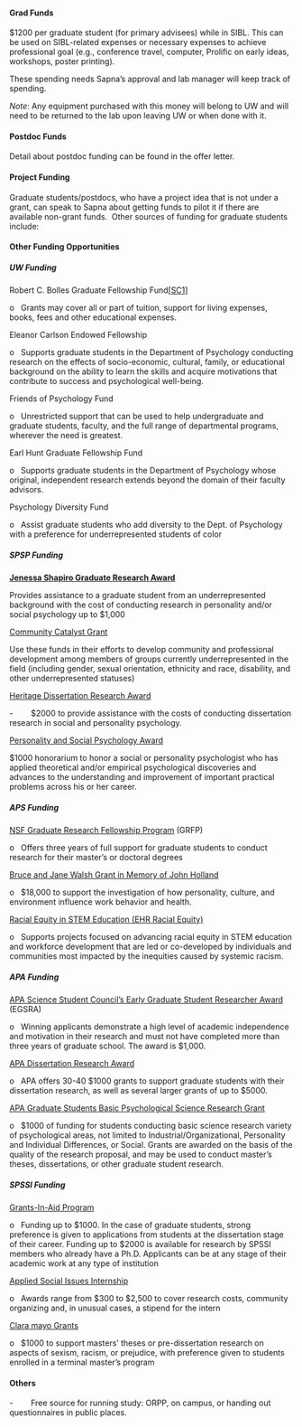 
#### Grad Funds

$1200 per graduate student (for primary advisees) while in SIBL. This can be used on SIBL-related expenses or necessary expenses to achieve professional goal (e.g., conference travel, computer, Prolific on early ideas, workshops, poster printing).

These spending needs Sapna’s approval and lab manager will keep track of spending.

_Note_: Any equipment purchased with this money will belong to UW and will need to be returned to the lab upon leaving UW or when done with it.

#### Postdoc Funds

Detail about postdoc funding can be found in the offer letter.

#### Project Funding

Graduate students/postdocs, who have a project idea that is not under a grant, can speak to Sapna about getting funds to pilot it if there are available non-grant funds.  Other sources of funding for graduate students include:

#### Other Funding Opportunities

##### UW Funding

Robert C. Bolles Graduate Fellowship Fund[[SC1]](#_msocom_1) 

o   Grants may cover all or part of tuition, support for living expenses, books, fees and other educational expenses.

Eleanor Carlson Endowed Fellowship

o   Supports graduate students in the Department of Psychology conducting research on the effects of socio-economic, cultural, family, or educational background on the ability to learn the skills and acquire motivations that contribute to success and psychological well-being.

Friends of Psychology Fund

o   Unrestricted support that can be used to help undergraduate and graduate students, faculty, and the full range of departmental programs, wherever the need is greatest.

Earl Hunt Graduate Fellowship Fund

o   Supports graduate students in the Department of Psychology whose original, independent research extends beyond the domain of their faculty advisors.

Psychology Diversity Fund

o   Assist graduate students who add diversity to the Dept. of Psychology with a preference for underrepresented students of color

##### SPSP Funding

[**Jenessa Shapiro Graduate Research Award**](https://spsp.org/awards/diversity/jenessa-shapiro-graduate-research-award)

Provides assistance to a graduate student from an underrepresented background with the cost of conducting research in personality and/or social psychology up to $1,000

[Community Catalyst Grant](https://spsp.org/funding/community-catalyst-grant)

Use these funds in their efforts to develop community and professional development among members of groups currently underrepresented in the field (including gender, sexual orientation, ethnicity and race, disability, and other underrepresented statuses)

[Heritage Dissertation Research Award](https://spsp.org/awards/single-contribution/heritage-dissertation-research-award)

-        $2000 to provide assistance with the costs of conducting dissertation research in social and personality psychology.

[Personality and Social Psychology Award](https://spsp.org/awards/career/application-personality-and-social-psychology-award)

$1000 honorarium to honor a social or personality psychologist who has applied theoretical and/or empirical psychological discoveries and advances to the understanding and improvement of important practical problems across his or her career.

##### APS Funding

[NSF Graduate Research Fellowship Program](https://beta.nsf.gov/funding/opportunities/nsf-graduate-research-fellowship-program-grfp) (GRFP)

o   Offers three years of full support for graduate students to conduct research for their master’s or doctoral degrees

[Bruce and Jane Walsh Grant in Memory of John Holland](https://www.apa.org/apf/funding/walsh)

o   $18,000 to support the investigation of how personality, culture, and environment influence work behavior and health.

[Racial Equity in STEM Education (EHR Racial Equity)](https://beta.nsf.gov/funding/opportunities/racial-equity-stem-education-ehr-racial-equity)

o   Supports projects focused on advancing racial equity in STEM education and workforce development that are led or co-developed by individuals and communities most impacted by the inequities caused by systemic racism.

##### APA Funding

[APA Science Student Council’s Early Graduate Student Researcher Award](https://www.apa.org/about/awards/scistucoun-earlyre) (EGSRA)

o   Winning applicants demonstrate a high level of academic independence and motivation in their research and must not have completed more than three years of graduate school. The award is $1,000.

[APA Dissertation Research Award](https://www.apa.org/about/awards/scidir-dissertre)

o   APA offers 30-40 $1000 grants to support graduate students with their dissertation research, as well as several larger grants of up to $5000.

[APA Graduate Students Basic Psychological Science Research Grant](https://www.apa.org/apf/funding/cogdop)

o   $1000 of funding for students conducting basic science research variety of psychological areas, not limited to Industrial/Organizational, Personality and Individual Differences, or Social. Grants are awarded on the basis of the quality of the research proposal, and may be used to conduct master’s theses, dissertations, or other graduate student research.

##### SPSSI Funding

[Grants-In-Aid Program](https://www.spssi.org/index.cfm?fuseaction=page.viewpage&pageid=730)

o   Funding up to $1000. In the case of graduate students, strong preference is given to applications from students at the dissertation stage of their career. Funding up to $2000 is available for research by SPSSI members who already have a Ph.D. Applicants can be at any stage of their academic work at any type of institution

[Applied Social Issues Internship](https://www.spssi.org/index.cfm?fuseaction=page.viewpage&pageid=637)

o   Awards range from $300 to $2,500 to cover research costs, community organizing and, in unusual cases, a stipend for the intern

[Clara mayo Grants](https://www.spssi.org/index.cfm?fuseaction=page.viewpage&pageid=727)

o   $1000 to support masters’ theses or pre-dissertation research on aspects of sexism, racism, or prejudice, with preference given to students enrolled in a terminal master’s program

#### Others
-        Free source for running study: ORPP, on campus, or handing out questionnaires in public places.